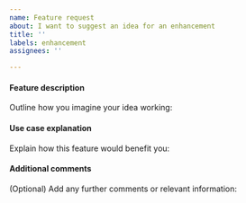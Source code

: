 ```yaml
---
name: Feature request
about: I want to suggest an idea for an enhancement
title: ''
labels: enhancement
assignees: ''

---
```


#### Feature description
Outline how you imagine your idea working:


#### Use case explanation
Explain how this feature would benefit you:


#### Additional comments
(Optional) Add any further comments or relevant information:
